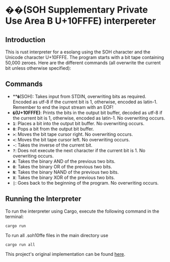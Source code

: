 # ��(SOH Supplementary Private Use Area B U+10FFFE) interpereter

## Introduction

This is rust interpreter for a esolang using the SOH character and the Unicode character U+10FFFE. The program starts with a bit tape containing 50,000 zeroes. Here are the different commands (all overwrite the current bit unless otherwise specified):

## Commands

- **`�`(SOH): Takes input from STDIN, overwriting bits as required. Encoded as utf-8 if the current bit is 1, otherwise, encoded as latin-1. Remember to end the input stream with an EOF!
- **`�`(U+10FFFE)**: Prints the bits in the output bit buffer, decoded as utf-8 if the current bit is 1, otherwise, encoded as latin-1. No overwriting occurs.
- **`1`**: Places a bit into the output bit buffer. No overwriting occurs.
- **`0`**: Pops a bit from the output bit buffer.
- **`>`**: Moves the bit tape cursor right. No overwriting occurs.
- **`<`**: Moves the bit tape cursor left. No overwriting occurs.
- **`-`**: Takes the inverse of the current bit.
- **`?`**: Does not execute the next character if the current bit is 1. No overwriting occurs.
- **`A`**: Takes the binary AND of the previous two bits.
- **`O`**: Takes the binary OR of the previous two bits.
- **`N`**: Takes the binary NAND of the previous two bits.
- **`X`**: Takes the binary XOR of the previous two bits.
- **`|`**: Goes back to the beginning of the program. No overwriting occurs.

## Running the Interpreter

To run the interpreter using Cargo, execute the following command in the terminal:

```
cargo run
```
To run all .soh10ffe files in the main directory use

```
cargo run all
```

This project's original implementation can be found [here](https://github.com/PlaceReporter99/soh-supplementary-private-use-area-b-u-10fffe).
